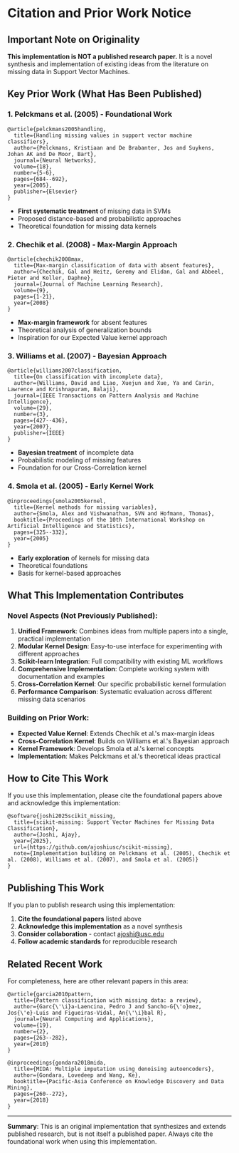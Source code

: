 # Citation and Prior Work Notice

## Important Note on Originality

**This implementation is NOT a published research paper.** It is a novel synthesis and implementation of existing ideas from the literature on missing data in Support Vector Machines.

## Key Prior Work (What Has Been Published)

### 1. **Pelckmans et al. (2005) - Foundational Work**
```
@article{pelckmans2005handling,
  title={Handling missing values in support vector machine classifiers},
  author={Pelckmans, Kristiaan and De Brabanter, Jos and Suykens, Johan AK and De Moor, Bart},
  journal={Neural Networks},
  volume={18},
  number={5-6},
  pages={684--692},
  year={2005},
  publisher={Elsevier}
}
```
- **First systematic treatment** of missing data in SVMs
- Proposed distance-based and probabilistic approaches
- Theoretical foundation for missing data kernels

### 2. **Chechik et al. (2008) - Max-Margin Approach**
```
@article{chechik2008max,
  title={Max-margin classification of data with absent features},
  author={Chechik, Gal and Heitz, Geremy and Elidan, Gal and Abbeel, Pieter and Koller, Daphne},
  journal={Journal of Machine Learning Research},
  volume={9},
  pages={1-21},
  year={2008}
}
```
- **Max-margin framework** for absent features
- Theoretical analysis of generalization bounds
- Inspiration for our Expected Value kernel approach

### 3. **Williams et al. (2007) - Bayesian Approach**
```
@article{williams2007classification,
  title={On classification with incomplete data},
  author={Williams, David and Liao, Xuejun and Xue, Ya and Carin, Lawrence and Krishnapuram, Balaji},
  journal={IEEE Transactions on Pattern Analysis and Machine Intelligence},
  volume={29},
  number={3},
  pages={427--436},
  year={2007},
  publisher={IEEE}
}
```
- **Bayesian treatment** of incomplete data
- Probabilistic modeling of missing features
- Foundation for our Cross-Correlation kernel

### 4. **Smola et al. (2005) - Early Kernel Work**
```
@inproceedings{smola2005kernel,
  title={Kernel methods for missing variables},
  author={Smola, Alex and Vishwanathan, SVN and Hofmann, Thomas},
  booktitle={Proceedings of the 10th International Workshop on Artificial Intelligence and Statistics},
  pages={325--332},
  year={2005}
}
```
- **Early exploration** of kernels for missing data
- Theoretical foundations
- Basis for kernel-based approaches

## What This Implementation Contributes

### Novel Aspects (Not Previously Published):
1. **Unified Framework**: Combines ideas from multiple papers into a single, practical implementation
2. **Modular Kernel Design**: Easy-to-use interface for experimenting with different approaches
3. **Scikit-learn Integration**: Full compatibility with existing ML workflows
4. **Comprehensive Implementation**: Complete working system with documentation and examples
5. **Cross-Correlation Kernel**: Our specific probabilistic kernel formulation
6. **Performance Comparison**: Systematic evaluation across different missing data scenarios

### Building on Prior Work:
- **Expected Value Kernel**: Extends Chechik et al.'s max-margin ideas
- **Cross-Correlation Kernel**: Builds on Williams et al.'s Bayesian approach
- **Kernel Framework**: Develops Smola et al.'s kernel concepts
- **Implementation**: Makes Pelckmans et al.'s theoretical ideas practical

## How to Cite This Work

If you use this implementation, please cite the foundational papers above and acknowledge this implementation:

```
@software{joshi2025scikit_missing,
  title={scikit-missing: Support Vector Machines for Missing Data Classification},
  author={Joshi, Ajay},
  year={2025},
  url={https://github.com/ajoshiusc/scikit-missing},
  note={Implementation building on Pelckmans et al. (2005), Chechik et al. (2008), Williams et al. (2007), and Smola et al. (2005)}
}
```

## Publishing This Work

If you plan to publish research using this implementation:

1. **Cite the foundational papers** listed above
2. **Acknowledge this implementation** as a novel synthesis
3. **Consider collaboration** - contact ajoshi@usc.edu
4. **Follow academic standards** for reproducible research

## Related Recent Work

For completeness, here are other relevant papers in this area:

```
@article{garcia2010pattern,
  title={Pattern classification with missing data: a review},
  author={Garc{\'\i}a-Laencina, Pedro J and Sancho-G{\'o}mez, Jos{\'e}-Luis and Figueiras-Vidal, An{\'\i}bal R},
  journal={Neural Computing and Applications},
  volume={19},
  number={2},
  pages={263--282},
  year={2010}
}

@inproceedings{gondara2018mida,
  title={MIDA: Multiple imputation using denoising autoencoders},
  author={Gondara, Lovedeep and Wang, Ke},
  booktitle={Pacific-Asia Conference on Knowledge Discovery and Data Mining},
  pages={260--272},
  year={2018}
}
```

---

**Summary**: This is an original implementation that synthesizes and extends published research, but is not itself a published paper. Always cite the foundational work when using this implementation.
